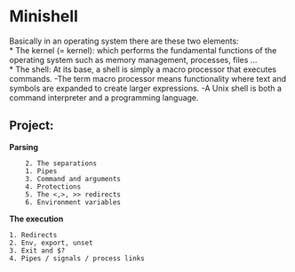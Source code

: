 # Minishell

  Basically in an operating system there are these two elements:
  <br>
    * The kernel (= kernel): which performs the fundamental functions of 
                    the operating system such as memory management, processes, files ...
  <br>
    * The shell: At its base, a shell is simply a macro processor that executes commands. 
                -The term macro processor means functionality where text and symbols are expanded to create larger expressions.
                -A Unix shell is both a command interpreter and a programming language. 

## Project:

**Parsing**

        2. The separations
        1. Pipes
        3. Command and arguments
        4. Protections
        5. The <,>, >> redirects
        6. Environment variables
      
**The execution**


    1. Redirects
    2. Env, export, unset
    3. Exit and $?
    4. Pipes / signals / process links 
    
